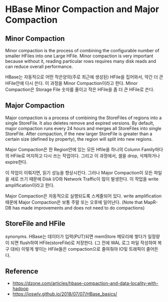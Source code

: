# HBase Minor Compaction and Major Compaction

## Minor Compaction
Minor compaction is the process of combining the configurable number of smaller HFiles into one Large HFile. 
Minor compaction is very important because without it, reading particular rows requires many disk reads 
and can reduce overall performance.

HBase는 자동적으로 어떤 작은양의(주로 최근에 생성된) HFile을 집어와서, 약간 더 큰 HFile안에 다시 쓴다. 
이 과정을 Minor Compaction이라고 한다.
Minor Compaction은 Storage File 숫자를 줄이고 작은 HFile을 좀 더 큰 HFile로 쓴다.


## Major Compaction
Major compaction is a process of combining the StoreFiles of regions into a single StoreFile. 
It also deletes remove and expired versions. 
By default, major compaction runs every 24 hours and merges all StoreFiles into single StoreFile. 
After compaction, if the new larger StoreFile is greater than a certain size (defined by property), 
the region will split into new regions.

Major Compaction은 한 Region안에 있는 모든 Hfile을 하나의 Column Family마다의 HFile로 머지하고 다시 쓰는 작업이다. 
그리고 이 과정에서, 셀을 drop, 삭제하거나 expire한다.

이 작업이 이뤄지면, 읽기 성능을 향상시킨다. 
그러나 Major Compaction이 모든 파일을 새로 쓰기 때문에 Disk I/O와 Network Traffic이 많이 발생한다. 
이 작업을 write amplification이라고 한다.

Major Compaction은 자동적으로 실행되도록 스케줄되어 있다. 
write amplification 때문에 Major Compaction은 보통 주말 또는 오후에 일어난다. 
(Note that MapR-DB has made improvements and does not need to do compactions)


## StoreFile and HFile
synonyms. HBase는 데이터가 입력(PUT)되면 memStore 메모리에 쌓다가 일정량이 되면 flush하여 HFile(storeFile)로 저장한다.
(그 전에 WAL 로그 파일 작성하여 복구 대비)
이렇게 쌓이는 HFile들은 compaction으로 줄여줘야 IO및 트래픽이 줄어든다.


## Reference
- https://dzone.com/articles/hbase-compaction-and-data-locality-with-hadoop
- https://joswlv.github.io/2018/07/07/HBase_basics/
